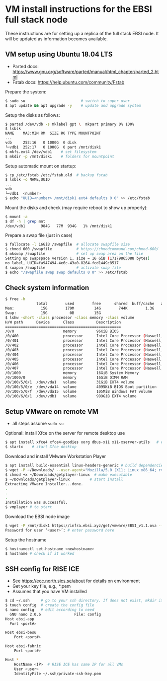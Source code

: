 # VM install instructions for the EBSI full stack node

These instructions are for setting up a replica of the full stack EBSI node. It will be updated as information becomes available.

## VM setup using Ubuntu 18.04 LTS

* Parted docs: https://www.gnu.org/software/parted/manual/html_chapter/parted_2.html
* Fstab docs: https://help.ubuntu.com/community/Fstab


Prepare the system:
```bash
$ sudo su                         # switch to super user
$ apt update && apt upgrade -y    # update and upgrade system
```

Setup the disks as follows:
```bash
$ parted /dev/vdb -s mklabel gpt \  mkpart primary 0% 100%
$ lsblk
NAME    MAJ:MIN RM  SIZE RO TYPE MOUNTPOINT
...
vdb     252:16   0 1000G  0 disk
└─vdb1  252:17   0 1000G  0 part /mnt/disk1
$ mkfs.ext4 /dev/vdb1    # set filesystem
$ mkdir -p /mnt/disk1    # folders for mountpoint
```

Setup automatic mount on startup:
```bash
$ cp /etc/fstab /etc/fstab.old  # backup fstab
$ lsblk -o NAME,UUID
...
vdb
└─vdb1  <number>
$ echo "UUID=<number> /mnt/disk1 ext4 defaults 0 0" >> /etc/fstab
```

Mount the disks and check (may require reboot to show up properly):
```bash
$ mount -a
$ df -h | grep mnt
/dev/vdb1       984G   77M  934G   1% /mnt/disk1
```

Prepare a swap file (just in case)
```bash
$ fallocate -l 16GiB /swapfile  # allocate swapfile size
$ chmod 600 /swapfile           # https://chmodcommand.com/chmod-600/
$ mkswap /swapfile              # set up swap area on the file
Setting up swapspace version 1, size = 16 GiB (17179865088 bytes)
no label, UUID=fa947494-4e6c-43a0-8264-fcd1449c8517
$ swapon /swapfile              # activate swap file
$ echo "/swapfile swap swap defaults 0 0" >> /etc/fstab
```

## Check system information 
```bash
$ free -h
              total        used        free      shared  buff/cache   available
Mem:            15G        179M         14G        744K        1.3G         15G
Swap:           15G          0B         15G
$ lshw -short -class processor -class memory -class volume
H/W path      Device      Class          Description
====================================================
/0/0                      memory         96KiB BIOS
/0/400                    processor      Intel Core Processor (Haswell, no TSX,
/0/401                    processor      Intel Core Processor (Haswell, no TSX,
/0/402                    processor      Intel Core Processor (Haswell, no TSX,
/0/403                    processor      Intel Core Processor (Haswell, no TSX,
/0/404                    processor      Intel Core Processor (Haswell, no TSX,
/0/405                    processor      Intel Core Processor (Haswell, no TSX,
/0/406                    processor      Intel Core Processor (Haswell, no TSX,
/0/407                    processor      Intel Core Processor (Haswell, no TSX,
/0/1000                   memory         16GiB System Memory
/0/1000/0                 memory         16GiB DIMM RAM
/0/100/5/0/1  /dev/vda1   volume         31GiB EXT4 volume
/0/100/5/0/e  /dev/vda14  volume         4095KiB BIOS Boot partition
/0/100/5/0/f  /dev/vda15  volume         105MiB Windows FAT volume
/0/100/6/0/1  /dev/vdb1   volume         999GiB EXT4 volume
```

## Setup VMware on remote VM

* all steps assume `sudo su`

Optional: install Xfce on the server for remote desktop use
```bash
$ apt install xfce4 xfce4-goodies xorg dbus-x11 x11-xserver-utils   # write startx in Terminal using remote desktop
$ startx    # start Xfce desktop
```

Download and install VMware Workstation Player
```bash
$ apt install build-essential linux-headers-generic # build dependencies
$ wget -P ~/Downloads/ --user-agent="Mozilla/5.0 (X11; Linux x86_64; rv:60.0) Gecko/20100101 Firefox/60.0" https://www.vmware.com/go/getplayer-linux
$ chmod +x ~/Downloads/getplayer-linux  # make executable
$ ~/Downloads/getplayer-linux         # start install
Extracting VMware Installer...done.
.
.
.
Installation was successful.
$ vmplayer # to start
```

Download the EBSI node image
```bash
$ wget -P /mnt/disk1 https://infra.ebsi.xyz/get/vmware/EBSI_v1.1.ova --user=<user> --ask-password
Password for user ‘<user>’: # enter password here
```

Setup the hostname
```bash
$ hostnamectl set-hostname <newhostname>
$ hostname # check if it worked
```

## SSH config for RISE ICE

* See https://ecc.north.sics.se/about for details on environment
* Get your key file, e.g., \*.pem
* Assumes that you have VM installed

```bash
$ cd ~/.ssh     # go to your ssh directory. If does not exist, mkdir it
$ touch config  # create the config file
$ nano config   # edit according to need
  GNU nano 2.0.6               File: config
Host ebsi-app
  Port <port#>

Host ebsi-besu
	Port <port#>

Host ebsi-fabric
	Port <port#>

Host *
	HostName <IP>  # RISE ICE has same IP for all VMs
	User <user>
	IdentityFile ~/.ssh/private-ssh-key.pem
```
